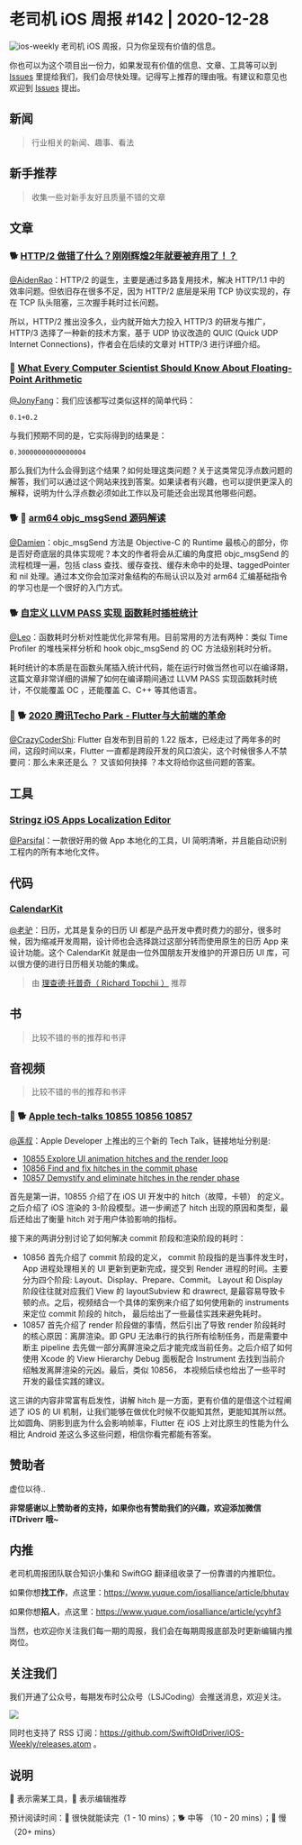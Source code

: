 # 老司机 iOS 周报 #142 | 2020-12-28

![ios-weekly](https://github.com/SwiftOldDriver/iOS-Weekly/blob/master/assets/ios-weekly.png?raw=true)
老司机 iOS 周报，只为你呈现有价值的信息。

你也可以为这个项目出一份力，如果发现有价值的信息、文章、工具等可以到 [Issues](https://github.com/SwiftOldDriver/iOS-Weekly/issues) 里提给我们，我们会尽快处理。记得写上推荐的理由哦。有建议和意见也欢迎到 [Issues](https://github.com/SwiftOldDriver/iOS-Weekly/issues) 提出。

## 新闻

> 行业相关的新闻、趣事、看法

## 新手推荐

> 收集一些对新手友好且质量不错的文章

## 文章

### 🐕 [HTTP/2 做错了什么？刚刚辉煌2年就要被弃用了！？](https://mp.weixin.qq.com/s/DLmg_SGGx0iyXepuhQB8pg)

[@AidenRao](https://weibo.com/AidenRao)：HTTP/2 的诞生，主要是通过多路复用技术，解决 HTTP/1.1 中的效率问题。但依旧存在很多不足，因为 HTTP/2 底层是采用 TCP 协议实现的，存在 TCP 队头阻塞，三次握手耗时过长问题。

所以，HTTP/2 推出没多久，业内就开始大力投入 HTTP/3 的研发与推广，HTTP/3 选择了一种新的技术方案，基于 UDP 协议改造的 QUIC (Quick UDP Internet Connections)，作者会在后续的文章对 HTTP/3 进行详细介绍。

### 🐢 [What Every Computer Scientist Should Know About Floating-Point Arithmetic](https://floating-point-gui.de/)

[@JonyFang](https://github.com/JonyFang)：我们应该都写过类似这样的简单代码：
```
0.1+0.2
```
与我们预期不同的是，它实际得到的结果是：
```
0.30000000000000004
```
那么我们为什么会得到这个结果？如何处理这类问题？关于这类常见浮点数问题的解答，我们可以通过这个网站来找到答案。如果读者有兴趣，也可以提供更深入的解释，说明为什么浮点数必须如此工作以及可能还会出现其他哪些问题。


### 🐕 🌟 [arm64 objc_msgSend 源码解读](https://www.jianshu.com/p/1972010b88d7)

[@Damien](https://github.com/ZengyiMa)：objc_msgSend 方法是 Objective-C 的 Runtime 最核心的部分，你是否好奇底层的具体实现呢？本文的作者将会从汇编的角度把 objc_msgSend 的流程梳理一遍，包括 class 查找、缓存查找、缓存未命中的处理、taggedPointer 和 nil 处理。通过本文你会加深对象结构的布局认识以及对 arm64 汇编基础指令的学习也是一个很好的入门方式。


### 🐕 [自定义 LLVM PASS 实现 函数耗时插桩统计](https://blog.0x1306a94.com/docs/llvm/ch01/01/)

[@Leo](https://github.com/leomobiledeveloper)：函数耗时分析对性能优化非常有用。目前常用的方法有两种：类似 Time Profiler 的堆栈采样分析和 hook objc_msgSend 的 OC 方法级别耗时分析。

耗时统计的本质是在函数头尾插入统计代码，能在运行时做当然也可以在编译期，这篇文章非常详细的讲解了如何在编译期间通过 LLVM PASS 实现函数耗时统计，不仅能覆盖 OC ，还能覆盖 C、C++ 等其他语言。

### 🌟 🐕 [2020 腾讯Techo Park - Flutter与大前端的革命](https://mp.weixin.qq.com/s/oflhVGs6lZBb--sOllMi8g)

[@CrazyCoderShi](https://github.com/CrazyCoderShi): Flutter 自发布到目前的 1.22 版本，已经走过了两年多的时间，这段时间以来，Flutter 一直都是跨段开发的风口浪尖，这个时候很多人不禁要问：那么未来还是么 ？ 又该如何抉择 ？本文将给你这些问题的答案。
## 工具

### [Stringz iOS Apps Localization Editor](https://github.com/mohakapt/Stringz)

[@Parsifal](https://github.com/ParsifalC)：一款很好用的做 App 本地化的工具，UI 简明清晰，并且能自动识别工程内的所有本地化文件。

## 代码

### [CalendarKit](https://github.com/richardtop/CalendarKit)

[@老驴](https://www.weibo.com/6090610445)：日历，尤其是复杂的日历 UI 都是产品开发中费时费力的部分，很多时候，因为缩减开发周期，设计师也会选择跳过这部分转而使用原生的日历 App 来设计功能。这个 CalendarKit 就是由一位外国朋友开发维护的开源日历 UI 库，可以很方便的进行日历相关功能的集成。

> 由 [理查德·托普奇（ Richard Topchii ）](https://github.com/richardtop) 推荐

## 书

> 比较不错的书的推荐和书评

## 音视频

> 比较不错的书的推荐和书评

### 🌟 🐕 [Apple tech-talks 10855 10856 10857](https://developer.apple.com/videos/play/tech-talks/10855)

[@莲叔](https://github.com/aaaron7)：Apple Developer 上推出的三个新的 Tech Talk，链接地址分别是:

* [10855 Explore UI animation hitches and the render loop](https://developer.apple.com/videos/play/tech-talks/10855)
* [10856 Find and fix hitches in the commit phase](https://developer.apple.com/videos/play/tech-talks/10856)
* [10857 Demystify and eliminate hitches in the render phase](https://developer.apple.com/videos/play/tech-talks/10857)

首先是第一讲，10855 介绍了在 iOS UI 开发中的 hitch（故障，卡顿） 的定义。 之后介绍了 iOS 渲染的 3-阶段模型。进一步阐述了 hitch 出现的原因和类型，最后还给出了衡量 hitch 对于用户体验影响的指标。

接下来的两讲分别讨论了如何解决 commit 阶段和渲染阶段的耗时：

* 10856 首先介绍了 commit 阶段的定义， commit 阶段指的是当事件发生时， App 进程处理相关的 UI 更新到更新完成，提交到 Render 进程的时间。主要分为四个阶段: Layout、Display、Prepare、Commit。 Layout 和 Display 阶段往往就对应我们 View 的 layoutSubview 和 drawrect, 是最容易导致卡顿的点。之后，视频结合一个具体的案例来介绍了如何使用新的 instruments 来定位 commit 阶段的 hitch， 最后给出了一些最佳实践来避免耗时。
* 10857 首先介绍了 render 阶段做的事情，然后引出了导致 render 阶段耗时的核心原因：离屏渲染。即 GPU 无法串行的执行所有绘制任务，而是需要中断主 pipeline 去先做一部分离屏渲染之后才能完成当前任务。之后介绍了如何使用 Xcode 的 View Hierarchy Debug 面板配合 Instrument 去找到当前介绍触发离屏渲染的元凶。最后，类似 10856， 本视频后续也给出了一些平时开发的最佳实践的建议。

这三讲的内容非常富有启发性，讲解 hitch 是一方面，更有价值的是借这个过程阐述了 iOS 的 UI 机制，让我们能够在做优化时候不仅能知其然，更能知其所以然。比如圆角、阴影到底为什么会影响帧率，Flutter 在 iOS 上对比原生的性能为什么相比 Android 差这么多这些问题，相信你看完都能有答案。

## 赞助者

虚位以待..

**非常感谢以上赞助者的支持，如果你也有赞助我们的兴趣，欢迎添加微信 iTDriverr 哦~**

## 内推

老司机周报团队联合知识小集和 SwiftGG 翻译组收录了一份靠谱的内推职位。

如果你想**找工作**，点这里：https://www.yuque.com/iosalliance/article/bhutav

如果你想**招人**，点这里：https://www.yuque.com/iosalliance/article/ycyhf3

当然，也欢迎你关注我们每一期的周报，我们会在每期周报底部及时更新编辑内推岗位。

## 关注我们

我们开通了公众号，每期发布时公众号（LSJCoding）会推送消息，欢迎关注。

![](https://github.com/SwiftOldDriver/iOS-Weekly/blob/master/assets/qrcode_for_wechat.jpg?raw=true)

同时也支持了 RSS 订阅：https://github.com/SwiftOldDriver/iOS-Weekly/releases.atom 。

## 说明

🚧 表示需某工具，🌟 表示编辑推荐

预计阅读时间：🐎 很快就能读完（1 - 10 mins）；🐕 中等 （10 - 20 mins）；🐢 慢（20+ mins）
